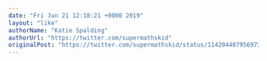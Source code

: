 ```yaml
---
date: "Fri Jun 21 12:18:21 +0000 2019"
layout: "like"
authorName: "Katie Spalding"
authorUrl: "https://twitter.com/supermathskid"
originalPost: "https://twitter.com/supermathskid/status/1142044079569735681"
---
```

